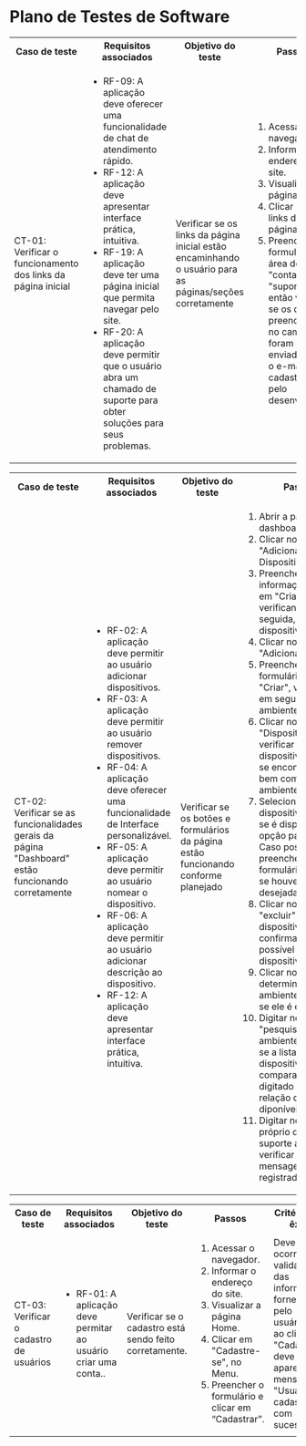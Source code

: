 # Plano de Testes de Software

<table>
 <tr>
  <th>Caso de teste</th>
  <th>Requisitos associados</th>
  <th>Objetivo do teste</th>
  <th>Passos</th>
  <th>Critérios de êxito</th>
  <th>Responsável</th>
 </tr>
 <tr>
  <td>CT-01: Verificar o funcionamento dos links da página inicial</td>
  <td>
   <ul>
    <li>RF-09: A aplicação deve oferecer uma funcionalidade de chat de atendimento rápido.</li>
    <li>RF-12: A aplicação deve apresentar interface prática, intuitiva.</li>
    <li>RF-19: A aplicação deve ter uma página inicial que permita navegar pelo site.</li>
    <li>RF-20: A aplicação deve permitir que o usuário abra um chamado de suporte para obter soluções para seus problemas.</li>
   </ul>
  </td>
  <td>Verificar se os links da página inicial estão encaminhando o usuário para as páginas/seções corretamente</td>
  <td>
   <ol>
    <li>Acessar o navegador.</li>
    <li>Informar o endereço do site.</li>
    <li>Visualizar a página Home.</li>
    <li>Clicar nos links da página Home.</li>
    <li>Preencher os formulários da área de "contato" e "suporte" e então verificar se os dados preenchidos no campos foram enviados para o e-mail cadastrado pelo desenvolvedor</li>
   </ol>
   </td>
  <td>Todos os links da página inicial de fato encaminham o usuário às páginas esperadas, bem como às seções esperadas da própria página inicial.</td>
  <td>Guilherme</td>
 </tr>
</table>

<table>
 <tr>
  <th>Caso de teste</th>
  <th>Requisitos associados</th>
  <th>Objetivo do teste</th>
  <th>Passos</th>
  <th>Critérios de êxito</th>
  <th>Responsável</th>
 </tr>
 <tr>
  <td>CT-02: Verificar se as funcionalidades gerais da página "Dashboard" estão funcionando corretamente</td>
  <td>
   <ul>
    <li>RF-02: A aplicação deve permitir ao usuário adicionar dispositivos.</li>
    <li>RF-03: A aplicação deve permitir ao usuário remover dispositivos.</li>
    <li>RF-04: A aplicação deve oferecer uma funcionalidade de Interface personalizável.</li>
    <li>RF-05: A aplicação deve permitir ao usuário nomear o dispositivo.</li>
    <li>RF-06: A aplicação deve permitir ao usuário adicionar descrição ao dispositivo.</li>
    <li>RF-12: A aplicação deve apresentar interface prática, intuitiva.</li>
   </ul>
  </td>
  <td>Verificar se os botões e formulários da página estão funcionando conforme planejado</td>
  <td>
   <ol>
    <li>Abrir a página de dashboard.</li>
    <li>Clicar no link "Adicionar Dispositivo".</li>
    <li>Preencher todas as informações e clicar em "Criar", verificando, em seguida, se o dispositivo foi criado.</li>
    <li>Clicar no link "Adicionar ambiente".</li>
    <li>Preencher o formulário, clicar em "Criar", verificando, em seguida, se o ambiente foi criado</li>
    <li>Clicar no link "Dispositivos" e verificar se todos os dispositivos criados se encontram na lista, bem como os ambientes/localização</li>
    <li>Selecionar algum dispositivo e verificar se é disponibilizada a opção para edição. Caso positivo, preencher o formulário e verificar se houve a mudança desejada</li>
    <li>Clicar no botão "excluir" da lista de dispositivos é confirmar se é possível excluir um dispositivo</li>
    <li>Clicar no botão "X" de determinado ambiente e verificar se ele é excluído.</li>
    <li>Digitar no campo "pesquisar por ambientes" e verificar se a lista filtra os dispositivos comparando o texto digitado com a relação de ambientes diponíveis</li>
    <li>Digitar no campo próprio do chat de suporte algum texto e verificar se a mensagem é registrada</li>
   </ol>
   </td>
  <td>Todos os botões apresentam os comportamentos esperados, bem como os formulários, realizando a adição/edição/exclusão de dispositivos/ambientes.</td>
  <td>Guilherme e Joel</td>
 </tr>
</table>

<table>
 <tr>
  <th>Caso de teste</th>
  <th>Requisitos associados</th>
  <th>Objetivo do teste</th>
  <th>Passos</th>
  <th>Critérios de êxito</th>
  <th>Responsável</th>
 </tr>
 <tr>
  <td>CT-03: Verificar o cadastro de usuários</td>
  <td>
   <ul>
 <li>RF-01: A aplicação deve permitar ao usuário criar uma conta..</li>
</ul>
  </td>
  <td>Verificar se o cadastro está sendo feito corretamente.</td>
  <td>
   <ol>
    <li>Acessar o navegador.</li>
    <li>Informar o endereço do site.</li>
    <li>Visualizar a página Home.</li>
    <li> Clicar em "Cadastre-se", no Menu.</li>
    <li>Preencher o formulário e clicar em “Cadastrar”.</li>
   </ol>
   </td>
  <td>Deve ocorrer uma validação das informações fornecidas pelo usuário, e ao clicar em "Cadastrar", deve aparecer a mensagem "Usuário cadastrado com sucesso".</td>
  <td>Larissa</td>
 </tr>
</table>
    
